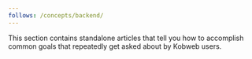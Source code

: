 ```yaml
---
follows: /concepts/backend/
---
```


This section contains standalone articles that tell you how to accomplish common goals that repeatedly get asked about
by Kobweb users.